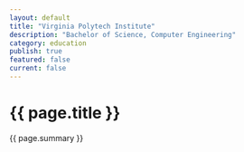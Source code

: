 ```yaml
---
layout: default
title: "Virginia Polytech Institute"
description: "Bachelor of Science, Computer Engineering"   
category: education
publish: true
featured: false
current: false
---
```


# {{ page.title }}
{{ page.summary }}  

